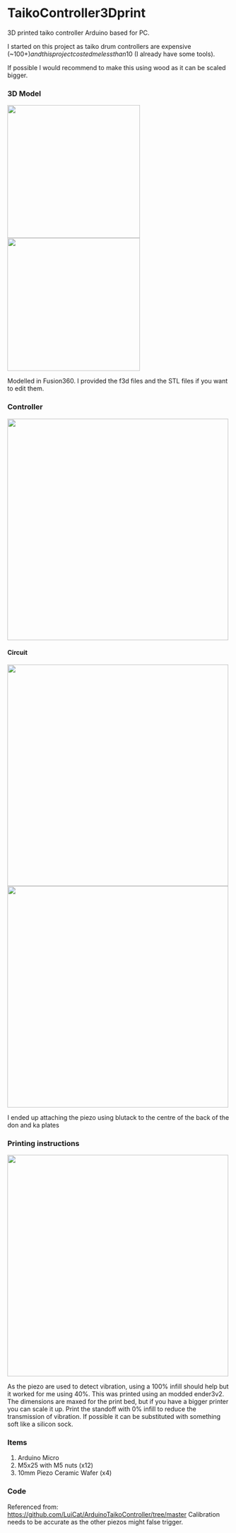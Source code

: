 # TaikoController3Dprint
3D printed taiko controller Arduino based for PC. 

I started on this project as taiko drum controllers are expensive (~$100+) and this project costed me less than 10$ (I already have some tools).

If possible I would recommend to make this using wood as it can be scaled bigger.
### 3D Model

<img src="https://github.com/leCloudy/TaikoController3Dprint/assets/50788385/0d0bc900-a29c-46b2-836d-6ee7e5822be4" height="300">

<img src="https://github.com/leCloudy/TaikoController3Dprint/assets/50788385/b5a6011c-7d6f-41c3-adfd-aa41abcbe998" height="300">

Modelled in Fusion360. I provided the f3d files and the STL files if you want to edit them.

### Controller
<img src="https://github.com/leCloudy/TaikoController3Dprint/assets/50788385/9831c36f-6629-447b-86c7-6e679e99b356" width="500">

#### Circuit
<img src="https://github.com/leCloudy/TaikoController3Dprint/assets/50788385/183959c8-d305-400a-ae4f-0dec97b76d8e" height="500">

<img src="https://github.com/leCloudy/TaikoController3Dprint/assets/50788385/da023cb1-8163-4347-96fa-f277b97f3095" height="500">

I ended up attaching the piezo using blutack to the centre of the back of the don and ka plates

### Printing instructions
<img src="https://github.com/leCloudy/TaikoController3Dprint/assets/50788385/5521e0c9-e7e2-419c-ac30-bd7ef3cc1821" height="500">

As the piezo are used to detect vibration, using a 100% infill should help but it worked for me using 40%.
This was printed using an modded ender3v2. The dimensions are maxed for the print bed, but if you have a bigger printer you can scale it up.
Print the standoff with 0% infill to reduce the transmission of vibration. If possible it can be substituted with something soft like a silicon sock.

### Items
1) Arduino Micro
2) M5x25 with M5 nuts (x12)
3) 10mm Piezo Ceramic Wafer (x4)

### Code
Referenced from: https://github.com/LuiCat/ArduinoTaikoController/tree/master
Calibration needs to be accurate as the other piezos might false trigger.

